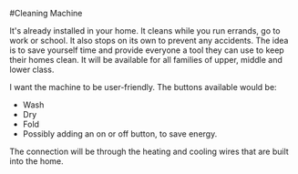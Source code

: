 #Cleaning Machine 

It's already installed in your home. It cleans while you run errands, go to work or school. It also stops on its own to prevent any accidents. The idea is to save yourself time and provide everyone a tool they can use to keep their homes clean. It will be available for all families of upper, middle and lower class.

I want the machine to be user-friendly. The buttons available would be: 

* Wash
* Dry
* Fold
 * Possibly adding an on or off button, to save energy.

The connection will be through the heating and cooling wires that are built into the home. 

